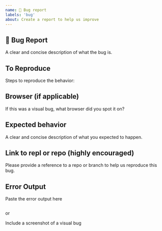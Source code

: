 ```yaml
---
name: 🐛 Bug report
labels: 'bug'
about: Create a report to help us improve
---
```


## 🐛 Bug Report

A clear and concise description of what the bug is.

## To Reproduce

Steps to reproduce the behavior:

## Browser (if applicable)

If this was a visual bug, what browser did you spot it on?

## Expected behavior

A clear and concise description of what you expected to happen.

## Link to repl or repo (highly encouraged)

Please provide a reference to a repo or branch to help us reproduce this bug.

## Error Output

Paste the error output here

```bash

```

or

Include a screenshot of a visual bug
